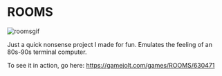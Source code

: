 # ROOMS

![roomsgif](https://user-images.githubusercontent.com/2119926/138576175-5197a81a-069a-47f1-aaff-22ac0d9b7c5f.gif)

Just a quick nonsense project I made for fun.
Emulates the feeling of an 80s-90s terminal computer.

To see it in action, go here: https://gamejolt.com/games/ROOMS/630471
